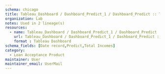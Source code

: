 ```yaml
---
schema: chicago
title: Tableau_Dashboard / Dashboard_Predict_1 / Dashboard_Predict :: Tableau Dashboard :: kensuintegration site :: Loan Acceptance Product
organization: Lab
notes: Used in 2 lineage(s)
resources:
  - name: Tableau_Dashboard / Dashboard_Predict_1 / Dashboard_Predict :: Tableau Dashboard :: kensuintegration site :: Loan Acceptance Product 
    url: Tableau_Dashboard / Dashboard_Predict_1 / Dashboard_Predict :: Tableau Dashboard :: kensuintegration site :: Loan Acceptance Product 
    format : Tableau Dashboard
schema_fields: [Date record,Predict,Total Incomes]
category:
  - Loan Acceptance Product
maintainer: User
maintainer_email: UserMail
---
```

